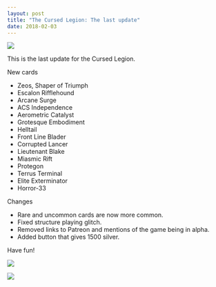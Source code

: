 ```yaml
---
layout: post
title: "The Cursed Legion: The last update"
date: 2018-02-03
---
```


![](https://github.com/Zuurix/Zuurix.github.io/blob/master/images/tcl-100-update/sprite147_0.png?raw=true)

This is the last update for the Cursed Legion.

New cards

* Zeos, Shaper of Triumph
* Escalon Rifflehound
* Arcane Surge
* ACS Independence
* Aerometric Catalyst
* Grotesque Embodiment
* Helltail
* Front Line Blader
* Corrupted Lancer
* Lieutenant Blake
* Miasmic Rift
* Protegon
* Terrus Terminal
* Elite Exterminator
* Horror-33

Changes

* Rare and uncommon cards are now more common.
* Fixed structure playing glitch.
* Removed links to Patreon and mentions of the game being in alpha.
* Added button that gives 1500 silver.

Have fun!

![](https://github.com/Zuurix/Zuurix.github.io/blob/master/images/tcl-100-update/All%20the%20new%20cards%202018-02-03.png?raw=true)

![](https://github.com/Zuurix/Zuurix.github.io/blob/master/images/tcl-100-update/All%20the%20new%20cards%202018-02-03.png?raw=true)
